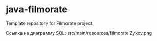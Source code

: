 # java-filmorate
Template repository for Filmorate project.

Ссылка на диаграмму SQL:
src/main/resources/filmorate Zykov.png

